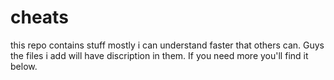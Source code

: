 # cheats
this repo contains stuff mostly i can understand faster that others can.
Guys the files i add will have discription in them. If you need more you'll find it below.
